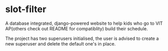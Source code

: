 # slot-filter
A database integrated, django-powered website to help kids who go to VIT AP(others check out README for compatiblity) build their schedule.

The project has two superusers initialised, the user is advised to create a new superuser and delete the default one's in place.
